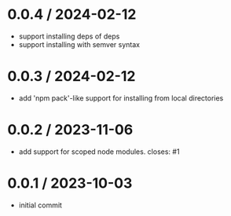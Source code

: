 # 0.0.4 / 2024-02-12

- support installing deps of deps
- support installing with semver syntax

# 0.0.3 / 2024-02-12

- add 'npm pack'-like support for installing from local directories

# 0.0.2 / 2023-11-06

- add support for scoped node modules. closes: #1

# 0.0.1 / 2023-10-03

- initial commit
